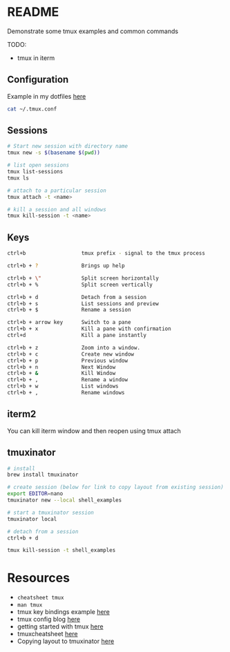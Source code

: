 # README
Demonstrate some tmux examples and common commands 

TODO:
* tmux in iterm

## Configuration
Example in my dotfiles [here](https://github.com/chrisguest75/default_dotfiles/blob/master/tmux/.tmux.conf)

```sh
cat ~/.tmux.conf
```
## Sessions
```sh
# Start new session with directory name
tmux new -s $(basename $(pwd))	

# list open sessions
tmux list-sessions 
tmux ls	

# attach to a particular session
tmux attach -t <name>	

# kill a session and all windows
tmux kill-session -t <name>
```

## Keys
```sh
ctrl+b                  tmux prefix - signal to the tmux process

ctrl+b + ?              Brings up help 

ctrl+b + \"             Split screen horizontally
ctrl+b + %              Split screen vertically

ctrl+b + d              Detach from a session
ctrl+b + s              List sessions and preview
ctrl+b + $              Rename a session

ctrl+b + arrow key      Switch to a pane
ctrl+b + x              Kill a pane with confirmation
ctrl+d 	                Kill a pane instantly

ctrl+b + z              Zoom into a window.
ctrl+b + c              Create new window
ctrl+b + p              Previous window
ctrl+b + n              Next Window
ctrl+b + &              Kill Window
ctrl+b + ,              Rename a window
ctrl+b + w              List windows
ctrl+b + ,              Rename windows
```

## iterm2
You can kill iterm window and then reopen using tmux attach 

## tmuxinator

```sh
# install
brew install tmuxinator   

# create session (below for link to copy layout from existing session)
export EDITOR=nano 
tmuxinator new --local shell_examples      

# start a tmuxinator session
tmuxinator local

# detach from a session
ctrl+b + d             

tmux kill-session -t shell_examples
```

# Resources 
* `cheatsheet tmux`
* `man tmux`
* tmux key bindings example [here](https://zserge.com/posts/tmux/)
* tmux config blog [here](https://www.hamvocke.com/blog/a-guide-to-customizing-your-tmux-conf/)
* getting started with tmux [here](https://linuxize.com/post/getting-started-with-tmux/)
* tmuxcheatsheet [here](https://tmuxcheatsheet.com/)
* Copying layout to tmuxinator [here](https://fabianfranke.de/use-tmuxinator-to-recreate-tmux-panes-and-windowstmuxinator-save-tmux-pane-and-window-layouts/)



